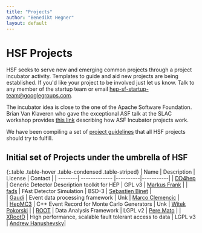 ```yaml
---
title: "Projects"
author: "Benedikt Hegner"
layout: default
---
```


# HSF Projects

HSF seeks to serve new and emerging common projects through a project incubator activity. Templates to guide and aid new projects are being established. If you'd like your project to be involved just let us know. Talk to any member of the startup team or email hep-sf-startup-team@googlegroups.com.

The incubator idea is close to the one of the Apache Software Foundation. Brian Van Klaveren who gave the exceptional ASF talk at the SLAC workshop provides [this link](http://www.apache.org/foundation/how-it-works.html#incubator) describing how ASF Incubator projects work.

We have been compiling a set of [project guidelines](project_guidelines.html) that all HSF projects should try to fulfill.

## Initial set of Projects under the umbrella of HSF

{:.table .table-hover .table-condensed .table-striped}
| Name  | Description | License | Contact |
| --------| ------------- |----------|-----------|
| [DD4hep](http://hepsoftware.org/e/dd4hep)   | Generic Detector Description toolkit for HEP  | GPL v3 | [Markus Frank](mailto:marks.frank@cern.ch) |
| [fads](http://hepsoftware.org/e/fads)          | FAst Detector Simulation  | BSD-3 | [Sebastien Binet](mailto:binet@cern.ch) |  
| [Gaudi](http://hepsoftware.org/e/gaudi)          | Event data processing framework | Unk | [Marco Clemencic](mailto:marco.clemencic@cern.ch) |  
| [HepMC3](http://hepsoftware.org/e/hepmc3) | C++ Event Record for Monte Carlo Generators | Unk | [Witek Pokorski](mailto:witold.pokorski@cern.ch) |
| [ROOT](http://hepsoftware.org/e/root)            | Data Analysis Framework | LGPL v2 | [Pere Mato](mailto:pere.mato@cern.ch) |
| [XRootD](http://hepsoftware.org/e/xrootd)     | High performance, scalable fault tolerant access to data  | LGPL v3 | [Andrew Hanushevsky](mailto:abh@stanford.edu)|

